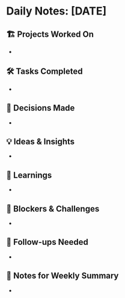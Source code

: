 # Daily Notes: [DATE]

## 🏗️ Projects Worked On

- 

## 🛠️ Tasks Completed

- 

## 🤔 Decisions Made

- 

## 💡 Ideas & Insights

- 

## 🧠 Learnings

- 

## 🚧 Blockers & Challenges

- 

## 📌 Follow-ups Needed

- 

## 📝 Notes for Weekly Summary

- 
